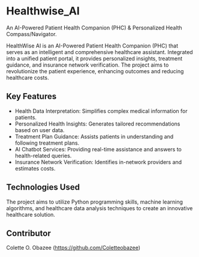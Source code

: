 # Healthwise_AI
An AI-Powered Patient Health Companion (PHC) & Personalized Health Compass/Navigator.

HealthWise AI is an AI-Powered Patient Health Companion (PHC) that serves as an intelligent and comprehensive healthcare assistant. Integrated into a unified patient portal, it provides personalized insights, treatment guidance, and insurance network verification. The project aims to revolutionize the patient experience, enhancing outcomes and reducing healthcare costs.

## Key Features
- Health Data Interpretation: Simplifies complex medical information for patients.
- Personalized Health Insights: Generates tailored recommendations based on user data.
- Treatment Plan Guidance: Assists patients in understanding and following treatment plans.
- AI Chatbot Services: Providing real-time assistance and answers to health-related queries.
- Insurance Network Verification: Identifies in-network providers and estimates costs.

## Technologies Used
The project aims to utilize Python programming skills, machine learning algorithms, and healthcare data analysis techniques to create an innovative healthcare solution.

## Contributor
Colette O. Obazee (https://github.com/Coletteobazee)
